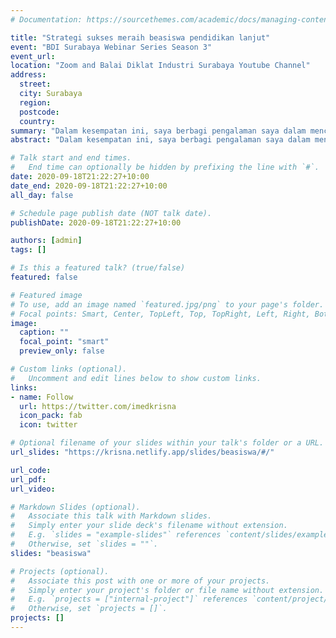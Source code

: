 ```yaml
---
# Documentation: https://sourcethemes.com/academic/docs/managing-content/

title: "Strategi sukses meraih beasiswa pendidikan lanjut"
event: "BDI Surabaya Webinar Series Season 3"
event_url:
location: "Zoom and Balai Diklat Industri Surabaya Youtube Channel"
address:
  street:
  city: Surabaya
  region:
  postcode:
  country:
summary: "Dalam kesempatan ini, saya berbagi pengalaman saya dalam mencari beasiswa S2 dan S3 kepada rekan-rekan saya di Kementerian Perindustrian"
abstract: "Dalam kesempatan ini, saya berbagi pengalaman saya dalam mencari beasiswa S2 dan S3 kepada rekan-rekan saya di Kementerian Perindustrian. Ketuk `slides` di atas untuk melihat presentasinya"

# Talk start and end times.
#   End time can optionally be hidden by prefixing the line with `#`.
date: 2020-09-18T21:22:27+10:00
date_end: 2020-09-18T21:22:27+10:00
all_day: false

# Schedule page publish date (NOT talk date).
publishDate: 2020-09-18T21:22:27+10:00

authors: [admin]
tags: []

# Is this a featured talk? (true/false)
featured: false

# Featured image
# To use, add an image named `featured.jpg/png` to your page's folder. 
# Focal points: Smart, Center, TopLeft, Top, TopRight, Left, Right, BottomLeft, Bottom, BottomRight.
image:
  caption: ""
  focal_point: "smart"
  preview_only: false

# Custom links (optional).
#   Uncomment and edit lines below to show custom links.
links:
- name: Follow
  url: https://twitter.com/imedkrisna
  icon_pack: fab
  icon: twitter

# Optional filename of your slides within your talk's folder or a URL.
url_slides: "https://krisna.netlify.app/slides/beasiswa/#/"

url_code:
url_pdf:
url_video:

# Markdown Slides (optional).
#   Associate this talk with Markdown slides.
#   Simply enter your slide deck's filename without extension.
#   E.g. `slides = "example-slides"` references `content/slides/example-slides.md`.
#   Otherwise, set `slides = ""`.
slides: "beasiswa"

# Projects (optional).
#   Associate this post with one or more of your projects.
#   Simply enter your project's folder or file name without extension.
#   E.g. `projects = ["internal-project"]` references `content/project/deep-learning/index.md`.
#   Otherwise, set `projects = []`.
projects: []
---
```

